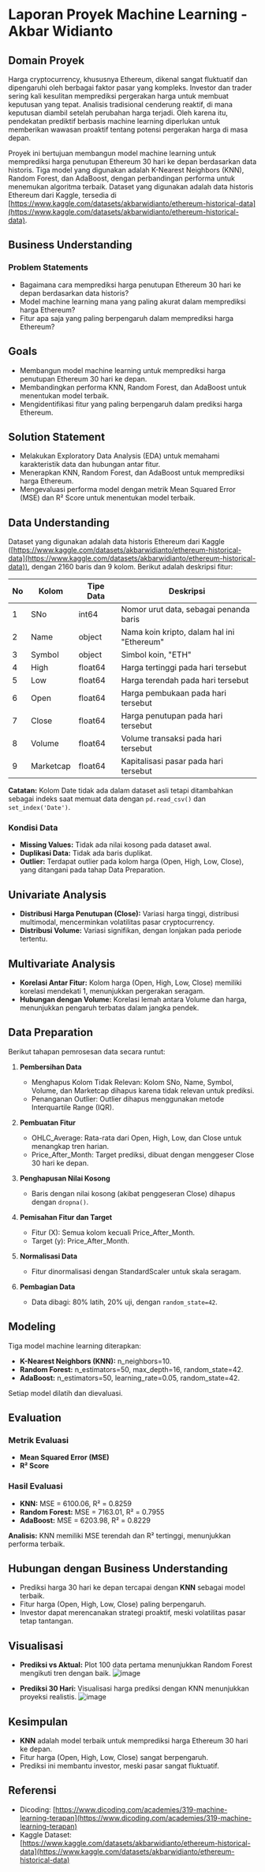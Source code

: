 # Laporan Proyek Machine Learning - Akbar Widianto

## Domain Proyek

Harga cryptocurrency, khususnya Ethereum, dikenal sangat fluktuatif dan dipengaruhi oleh berbagai faktor pasar yang kompleks. Investor dan trader sering kali kesulitan memprediksi pergerakan harga untuk membuat keputusan yang tepat. Analisis tradisional cenderung reaktif, di mana keputusan diambil setelah perubahan harga terjadi. Oleh karena itu, pendekatan prediktif berbasis machine learning diperlukan untuk memberikan wawasan proaktif tentang potensi pergerakan harga di masa depan.

Proyek ini bertujuan membangun model machine learning untuk memprediksi harga penutupan Ethereum 30 hari ke depan berdasarkan data historis. Tiga model yang digunakan adalah K-Nearest Neighbors (KNN), Random Forest, dan AdaBoost, dengan perbandingan performa untuk menemukan algoritma terbaik. Dataset yang digunakan adalah data historis Ethereum dari Kaggle, tersedia di [https://www.kaggle.com/datasets/akbarwidianto/ethereum-historical-data](https://www.kaggle.com/datasets/akbarwidianto/ethereum-historical-data).

## Business Understanding

### Problem Statements

* Bagaimana cara memprediksi harga penutupan Ethereum 30 hari ke depan berdasarkan data historis?
* Model machine learning mana yang paling akurat dalam memprediksi harga Ethereum?
* Fitur apa saja yang paling berpengaruh dalam memprediksi harga Ethereum?

## Goals

* Membangun model machine learning untuk memprediksi harga penutupan Ethereum 30 hari ke depan.
* Membandingkan performa KNN, Random Forest, dan AdaBoost untuk menentukan model terbaik.
* Mengidentifikasi fitur yang paling berpengaruh dalam prediksi harga Ethereum.

## Solution Statement

* Melakukan Exploratory Data Analysis (EDA) untuk memahami karakteristik data dan hubungan antar fitur.
* Menerapkan KNN, Random Forest, dan AdaBoost untuk memprediksi harga Ethereum.
* Mengevaluasi performa model dengan metrik Mean Squared Error (MSE) dan R² Score untuk menentukan model terbaik.

## Data Understanding

Dataset yang digunakan adalah data historis Ethereum dari Kaggle ([https://www.kaggle.com/datasets/akbarwidianto/ethereum-historical-data](https://www.kaggle.com/datasets/akbarwidianto/ethereum-historical-data)), dengan 2160 baris dan 9 kolom. Berikut adalah deskripsi fitur:

| No | Kolom     | Tipe Data | Deskripsi                                  |
| -- | --------- | --------- | ------------------------------------------ |
| 1  | SNo       | int64     | Nomor urut data, sebagai penanda baris     |
| 2  | Name      | object    | Nama koin kripto, dalam hal ini "Ethereum" |
| 3  | Symbol    | object    | Simbol koin, "ETH"                         |
| 4  | High      | float64   | Harga tertinggi pada hari tersebut         |
| 5  | Low       | float64   | Harga terendah pada hari tersebut          |
| 6  | Open      | float64   | Harga pembukaan pada hari tersebut         |
| 7  | Close     | float64   | Harga penutupan pada hari tersebut         |
| 8  | Volume    | float64   | Volume transaksi pada hari tersebut        |
| 9  | Marketcap | float64   | Kapitalisasi pasar pada hari tersebut      |

**Catatan:** Kolom Date tidak ada dalam dataset asli tetapi ditambahkan sebagai indeks saat memuat data dengan `pd.read_csv()` dan `set_index('Date')`.

### Kondisi Data

* **Missing Values:** Tidak ada nilai kosong pada dataset awal.
* **Duplikasi Data:** Tidak ada baris duplikat.
* **Outlier:** Terdapat outlier pada kolom harga (Open, High, Low, Close), yang ditangani pada tahap Data Preparation.

## Univariate Analysis

* **Distribusi Harga Penutupan (Close):** Variasi harga tinggi, distribusi multimodal, mencerminkan volatilitas pasar cryptocurrency.
* **Distribusi Volume:** Variasi signifikan, dengan lonjakan pada periode tertentu.

## Multivariate Analysis

* **Korelasi Antar Fitur:** Kolom harga (Open, High, Low, Close) memiliki korelasi mendekati 1, menunjukkan pergerakan seragam.
* **Hubungan dengan Volume:** Korelasi lemah antara Volume dan harga, menunjukkan pengaruh terbatas dalam jangka pendek.

## Data Preparation

Berikut tahapan pemrosesan data secara runtut:

1. **Pembersihan Data**

   * Menghapus Kolom Tidak Relevan: Kolom SNo, Name, Symbol, Volume, dan Marketcap dihapus karena tidak relevan untuk prediksi.
   * Penanganan Outlier: Outlier dihapus menggunakan metode Interquartile Range (IQR).

2. **Pembuatan Fitur**

   * OHLC\_Average: Rata-rata dari Open, High, Low, dan Close untuk menangkap tren harian.
   * Price\_After\_Month: Target prediksi, dibuat dengan menggeser Close 30 hari ke depan.

3. **Penghapusan Nilai Kosong**

   * Baris dengan nilai kosong (akibat penggeseran Close) dihapus dengan `dropna()`.

4. **Pemisahan Fitur dan Target**

   * Fitur (X): Semua kolom kecuali Price\_After\_Month.
   * Target (y): Price\_After\_Month.

5. **Normalisasi Data**

   * Fitur dinormalisasi dengan StandardScaler untuk skala seragam.

6. **Pembagian Data**

   * Data dibagi: 80% latih, 20% uji, dengan `random_state=42`.

## Modeling

Tiga model machine learning diterapkan:

* **K-Nearest Neighbors (KNN):** n\_neighbors=10.
* **Random Forest:** n\_estimators=50, max\_depth=16, random\_state=42.
* **AdaBoost:** n\_estimators=50, learning\_rate=0.05, random\_state=42.

Setiap model dilatih dan dievaluasi.

## Evaluation

### Metrik Evaluasi

* **Mean Squared Error (MSE)**
* **R² Score**

### Hasil Evaluasi

* **KNN:** MSE = 6100.06, R² = 0.8259
* **Random Forest:** MSE = 7163.01, R² = 0.7955
* **AdaBoost:** MSE = 6203.98, R² = 0.8229

**Analisis:** KNN memiliki MSE terendah dan R² tertinggi, menunjukkan performa terbaik.

## Hubungan dengan Business Understanding

* Prediksi harga 30 hari ke depan tercapai dengan **KNN** sebagai model terbaik.
* Fitur harga (Open, High, Low, Close) paling berpengaruh.
* Investor dapat merencanakan strategi proaktif, meski volatilitas pasar tetap tantangan.

## Visualisasi

* **Prediksi vs Aktual:** Plot 100 data pertama menunjukkan Random Forest mengikuti tren dengan baik.
![image](https://github.com/user-attachments/assets/775c6a77-014d-4537-91ae-4a6d06d161d2)


* **Prediksi 30 Hari:** Visualisasi harga prediksi dengan KNN menunjukkan proyeksi realistis.
![image](https://github.com/user-attachments/assets/5f976074-5d16-4772-a49a-4ba1a826ff0a)


## Kesimpulan

* **KNN** adalah model terbaik untuk memprediksi harga Ethereum 30 hari ke depan.
* Fitur harga (Open, High, Low, Close) sangat berpengaruh.
* Prediksi ini membantu investor, meski pasar sangat fluktuatif.

## Referensi

* Dicoding: [https://www.dicoding.com/academies/319-machine-learning-terapan](https://www.dicoding.com/academies/319-machine-learning-terapan)
* Kaggle Dataset: [https://www.kaggle.com/datasets/akbarwidianto/ethereum-historical-data](https://www.kaggle.com/datasets/akbarwidianto/ethereum-historical-data)

